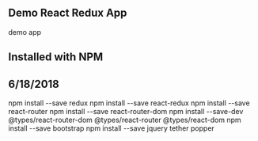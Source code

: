 ## Demo React Redux App
demo app

## Installed with NPM
## 6/18/2018
npm install --save redux
npm install --save react-redux
npm install --save react-router
npm install --save react-router-dom
npm install --save-dev @types/react-router-dom @types/react-router @types/react-dom
npm install --save bootstrap
npm install --save jquery tether popper